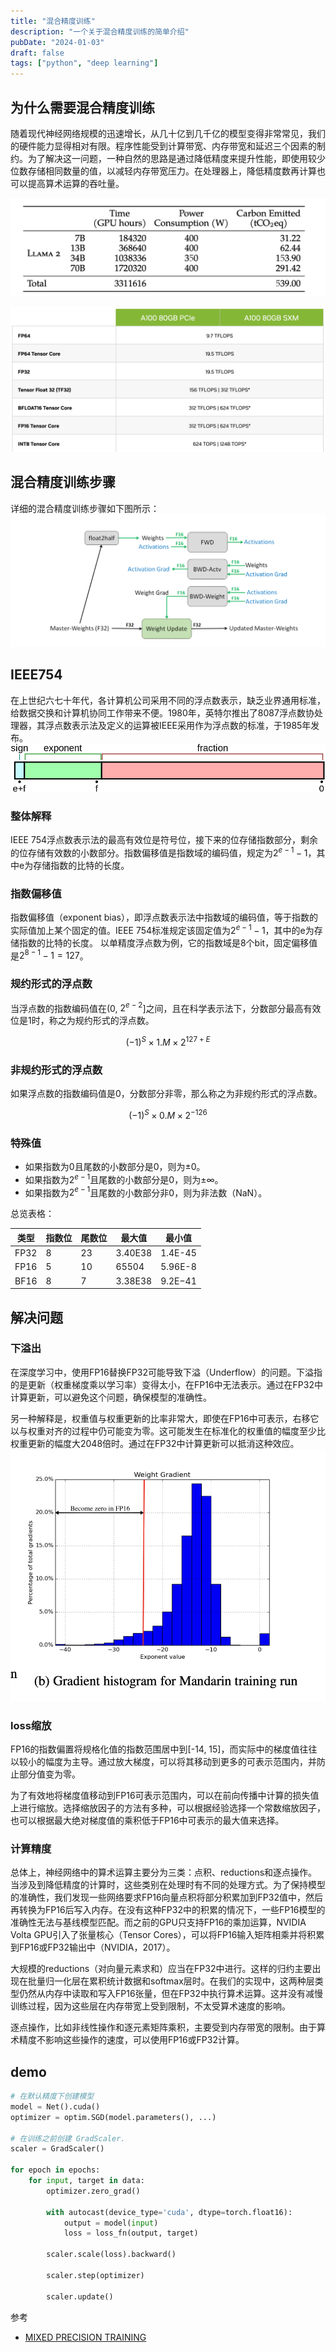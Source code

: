 ```yaml
---
title: "混合精度训练"
description: "一个关于混合精度训练的简单介绍"
pubDate: "2024-01-03"
draft: false
tags: ["python", "deep learning"]
---
```


## 为什么需要混合精度训练

随着现代神经网络规模的迅速增长，从几十亿到几千亿的模型变得非常常见，我们的硬件能力显得相对有限。程序性能受到计算带宽、内存带宽和延迟三个因素的制约。为了解决这一问题，一种自然的思路是通过降低精度来提升性能，即使用较少位数存储相同数量的值，以减轻内存带宽压力。在处理器上，降低精度数再计算也可以提高算术运算的吞吐量。

![image1](../images/mixed-precision-training/compute-time.png)

![image2](../images/mixed-precision-training/gpu.png)

## 混合精度训练步骤

详细的混合精度训练步骤如下图所示：
![step](../images/mixed-precision-training/step.png)

## IEEE754

在上世纪六七十年代，各计算机公司采用不同的浮点数表示，缺乏业界通用标准，给数据交换和计算机协同工作带来不便。1980年，英特尔推出了8087浮点数协处理器，其浮点数表示法及定义的运算被IEEE采用作为浮点数的标准，于1985年发布。
![ieee754](../images/mixed-precision-training/ieee754.png)

### 整体解释

IEEE 754浮点数表示法的最高有效位是符号位，接下来的位存储指数部分，剩余的位存储有效数的小数部分。指数偏移值是指数域的编码值，规定为$2^{e-1}-1$，其中e为存储指数的比特的长度。

### 指数偏移值

指数偏移值（exponent bias），即浮点数表示法中指数域的编码值，等于指数的实际值加上某个固定的值。IEEE 754标准规定该固定值为$2^{e-1}-1$，其中的e为存储指数的比特的长度。
以单精度浮点数为例，它的指数域是8个bit，固定偏移值是$2^{8-1}-1=127$。

### 规约形式的浮点数

当浮点数的指数编码值在(0, $2^{e-2}$]之间，且在科学表示法下，分数部分最高有效位是1时，称之为规约形式的浮点数。

$$
(-1)^S \times 1.M \times 2^{127+E}
$$

### 非规约形式的浮点数

如果浮点数的指数编码值是0，分数部分非零，那么称之为非规约形式的浮点数。

$$
(-1)^S \times 0.M \times 2^{-126}
$$

### 特殊值

- 如果指数为0且尾数的小数部分是0，则为±0。
- 如果指数为$2^{e-1}$且尾数的小数部分是0，则为±∞。
- 如果指数为$2^{e-1}$且尾数的小数部分非0，则为非法数（NaN）。

总览表格：

| 类型 | 指数位 | 尾数位 | 最大值  | 最小值  |
| ---- | ------ | ------ | ------- | ------- |
| FP32 | 8      | 23     | 3.40E38 | 1.4E-45 |
| FP16 | 5      | 10     | 65504   | 5.96E-8 |
| BF16 | 8      | 7      | 3.38E38 | 9.2E−41 |

## 解决问题

### 下溢出

在深度学习中，使用FP16替换FP32可能导致下溢（Underflow）的问题。下溢指的是更新（权重梯度乘以学习率）变得太小，在FP16中无法表示。通过在FP32中计算更新，可以避免这个问题，确保模型的准确性。

另一种解释是，权重值与权重更新的比率非常大，即使在FP16中可表示，右移它以与权重对齐的过程中仍可能变为零。这可能发生在标准化的权重值的幅度至少比权重更新的幅度大2048倍时。通过在FP32中计算更新可以抵消这种效应。
![gradient-histogram](../images/mixed-precision-training/gradient-histogram.png)

### loss缩放

FP16的指数偏置将规格化值的指数范围居中到[-14, 15]，而实际中的梯度值往往以较小的幅度为主导。通过放大梯度，可以将其移动到更多的可表示范围内，并防止部分值变为零。

为了有效地将梯度值移动到FP16可表示范围内，可以在前向传播中计算的损失值上进行缩放。选择缩放因子的方法有多种，可以根据经验选择一个常数缩放因子，也可以根据最大绝对梯度值的乘积低于FP16中可表示的最大值来选择。

### 计算精度

总体上，神经网络中的算术运算主要分为三类：点积、reductions和逐点操作。当涉及到降低精度的计算时，这些类别在处理时有不同的处理方式。为了保持模型的准确性，我们发现一些网络要求FP16向量点积将部分积累加到FP32值中，然后再转换为FP16后写入内存。在没有这种FP32中的积累的情况下，一些FP16模型的准确性无法与基线模型匹配。而之前的GPU只支持FP16的乘加运算，NVIDIA Volta GPU引入了张量核心（Tensor Cores），可以将FP16输入矩阵相乘并将积累到FP16或FP32输出中（NVIDIA，2017）。

大规模的reductions（对向量元素求和）应当在FP32中进行。这样的归约主要出现在批量归一化层在累积统计数据和softmax层时。在我们的实现中，这两种层类型仍然从内存中读取和写入FP16张量，但在FP32中执行算术运算。这并没有减慢训练过程，因为这些层在内存带宽上受到限制，不太受算术速度的影响。

逐点操作，比如非线性操作和逐元素矩阵乘积，主要受到内存带宽的限制。由于算术精度不影响这些操作的速度，可以使用FP16或FP32计算。

## demo

```python
# 在默认精度下创建模型
model = Net().cuda()
optimizer = optim.SGD(model.parameters(), ...)

# 在训练之前创建 GradScaler.
scaler = GradScaler()

for epoch in epochs:
    for input, target in data:
        optimizer.zero_grad()

        with autocast(device_type='cuda', dtype=torch.float16):
            output = model(input)
            loss = loss_fn(output, target)

        scaler.scale(loss).backward()

        scaler.step(optimizer)

        scaler.update()
```

参考

- [MIXED PRECISION TRAINING](https://arxiv.org/pdf/1710.03740.pdf)
